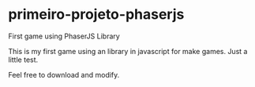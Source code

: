 # primeiro-projeto-phaserjs
First game using PhaserJS Library

This is my first game using an library in javascript for make games.
Just a little test.

Feel free to download and modify.
